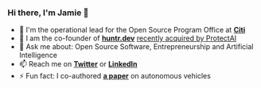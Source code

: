 ### Hi there, I'm Jamie 👋

- 🔭 I'm the operational lead for the Open Source Program Office at **[Citi](https://github.com/citi)**
- 🐞 I am the co-founder of **[huntr.dev](https://huntr.dev)** [recently acquired by ProtectAI](https://uk.finance.yahoo.com/news/protect-ai-acquires-huntr-launches-130300083.html)
- 💬 Ask me about: Open Source Software, Entrepreneurship and Artificial Intelligence
- 📫 Reach me on **[Twitter](https://twitter.com/JamieSlome)** or **[LinkedIn](https://www.linkedin.com/in/jamie-izak-slome/)**
- ⚡ Fun fact: I co-authored **[a paper](https://ieeexplore.ieee.org/document/8801987)** on autonomous vehicles
